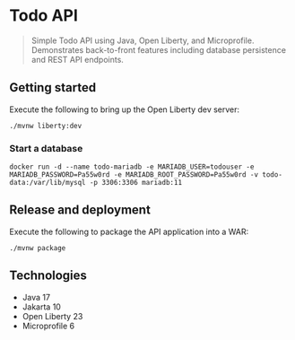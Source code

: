 # Todo API

> Simple Todo API using Java, Open Liberty, and Microprofile.
> Demonstrates back-to-front features including database persistence and REST API endpoints.

## Getting started

Execute the following to bring up the Open Liberty dev server:

```shell
./mvnw liberty:dev
```

### Start a database

```shell
docker run -d --name todo-mariadb -e MARIADB_USER=todouser -e MARIADB_PASSWORD=Pa55w0rd -e MARIADB_ROOT_PASSWORD=Pa55w0rd -v todo-data:/var/lib/mysql -p 3306:3306 mariadb:11
```

## Release and deployment

Execute the following to package the API application into a WAR:

```shell
./mvnw package
```

## Technologies

* Java 17
* Jakarta 10
* Open Liberty 23
* Microprofile 6

